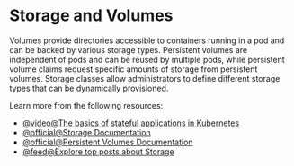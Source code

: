 # Storage and Volumes

Volumes provide directories accessible to containers running in a pod and can be backed by various storage types. Persistent volumes are independent of pods and can be reused by multiple pods, while persistent volume claims request specific amounts of storage from persistent volumes. Storage classes allow administrators to define different storage types that can be dynamically provisioned.

Learn more from the following resources:

- [@video@The basics of stateful applications in Kubernetes](https://www.youtube.com/watch?v=GieXzb91I40)
- [@official@Storage Documentation](https://kubernetes.io/docs/concepts/storage/)
- [@official@Persistent Volumes Documentation](https://kubernetes.io/docs/concepts/storage/persistent-volumes/)
- [@feed@Explore top posts about Storage](https://app.daily.dev/tags/storage?ref=roadmapsh)
